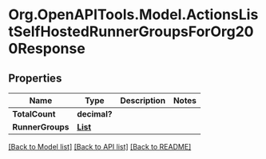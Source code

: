# Org.OpenAPITools.Model.ActionsListSelfHostedRunnerGroupsForOrg200Response

## Properties

Name | Type | Description | Notes
------------ | ------------- | ------------- | -------------
**TotalCount** | **decimal?** |  | 
**RunnerGroups** | [**List<ActionsListSelfHostedRunnerGroupsForOrg200ResponseRunnerGroupsInner>**](ActionsListSelfHostedRunnerGroupsForOrg200ResponseRunnerGroupsInner.md) |  | 

[[Back to Model list]](../README.md#documentation-for-models) [[Back to API list]](../README.md#documentation-for-api-endpoints) [[Back to README]](../README.md)

